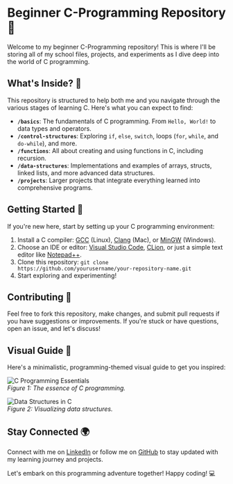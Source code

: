 # Beginner C-Programming Repository 🚀

Welcome to my beginner C-Programming repository! This is where I'll be storing all of my school files, projects, and experiments as I dive deep into the world of C programming.

## What's Inside? 📂

This repository is structured to help both me and you navigate through the various stages of learning C. Here's what you can expect to find:

- **`/basics`**: The fundamentals of C programming. From `Hello, World!` to data types and operators.
- **`/control-structures`**: Exploring `if`, `else`, `switch`, loops (`for`, `while`, and `do-while`), and more.
- **`/functions`**: All about creating and using functions in C, including recursion.
- **`/data-structures`**: Implementations and examples of arrays, structs, linked lists, and more advanced data structures.
- **`/projects`**: Larger projects that integrate everything learned into comprehensive programs.

## Getting Started 🌟

If you're new here, start by setting up your C programming environment:

1. Install a C compiler: [GCC](https://gcc.gnu.org/) (Linux), [Clang](https://clang.llvm.org/) (Mac), or [MinGW](http://mingw.org/) (Windows).
2. Choose an IDE or editor: [Visual Studio Code](https://code.visualstudio.com/), [CLion](https://www.jetbrains.com/clion/), or just a simple text editor like [Notepad++](https://notepad-plus-plus.org/).
3. Clone this repository: `git clone https://github.com/yourusername/your-repository-name.git`
4. Start exploring and experimenting!

## Contributing 🤝

Feel free to fork this repository, make changes, and submit pull requests if you have suggestions or improvements. If you're stuck or have questions, open an issue, and let's discuss!

## Visual Guide 🌈

Here's a minimalistic, programming-themed visual guide to get you inspired:

![C Programming Essentials](pc.webp)  
*Figure 1: The essence of C programming.*

![Data Structures in C](link-to-another-image-here)  
*Figure 2: Visualizing data structures.*

## Stay Connected 🌍

Connect with me on [LinkedIn](your-linkedin-profile) or follow me on [GitHub](your-github-profile) to stay updated with my learning journey and projects.

Let's embark on this programming adventure together! Happy coding! 💻

